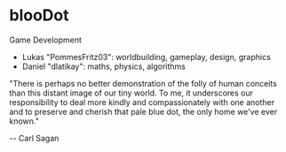 # blooDot

Game Development

 - Lukas "PommesFritz03": worldbuilding, gameplay, design, graphics
 - Daniel "dlatikay": maths, physics, algorithms
  
"There is perhaps no better demonstration of the folly of human conceits than this distant image of our tiny world. To me, it underscores our responsibility to deal more kindly and compassionately with one another and to preserve and cherish that pale blue dot, the only home we've ever known."

-- Carl Sagan
